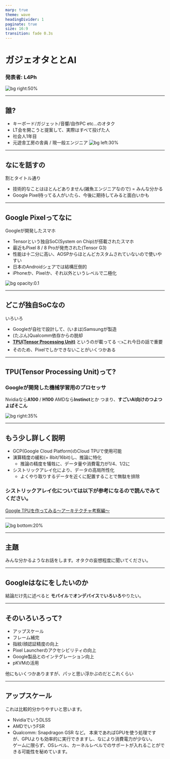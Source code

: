 ```yaml
---
marp: true
theme: wave
headingDivider: 1
paginate: true
size: 16:9
transition: fade 0.3s
---
```


<style>
@import 'Snapdragon GSR/ajax/libs/font-awesome/6.4.2/css/all.min.css';
</style>

<!-- _class: lead -->
# ガジェオタと<i class="fa-brands fa-google" style="color: #66b9d2;"></i>とAI
### 発表者: L4Ph


![bg right:50%](https://github.com/Katsuyuki-Karasawa.png)

---

<!-- _header: 自己紹介 -->
## 誰?
- キーボード/ガジェット/音響/自作PC etc...のオタク
- LT会を開こうと提案して、実際はすべて投げた人
- 社会人1年目
- 元遊舎工房の舎員 <i class="fa-regular fa-keyboard" style="color: #66b9d2;"></i> / 現一般エンジニア
![bg left:30%](https://media.discordapp.net/attachments/915026053481771072/1161133756330033242/PXL_20231010_025009615.jpg?ex=6549a614&is=65373114&hm=7fe82921c18b40479cca4f94413c821836e4112099f80e098e0b841a78881c78&=&width=668&height=890)
---

## なにを話すの
割とタイトル通り
- 技術的なことはほとんどありません(雑魚エンジニアなので) = みんな分かる
- Google Pixel持ってる人がいたら、今後に期待してみると面白いかも

---

## Google Pixelってなに
Googleが開発したスマホ
- Tensorという独自SoC(System on Chip)が搭載されたスマホ
- 最近もPixel 8 / 8 Proが発売された(Tensor G3)
- 性能は十二分に高い、AOSPからほとんどカスタムされていないので使いやすい
- 日本のAndroidシェアでは結構圧倒的
- iPhoneか、Pixelか、それ以外というレベルで二極化

![bg opacity:0.1](https://lh3.googleusercontent.com/r7H10oZ5rVfJjr8IuAmqWHxT_2dt41WSEHW88d0UfvX6VeH_yWDCW35sTs4m1Y2nprz1QCweTLVpi5l8w76rz1yojyaFseDxPOiJnL_vIrnTKp7ylwMMdD4rAaut6iXvBTl1Mt0SVDIpy_Tw2a_dHclfr5BsSi1uTPyRIE57qDL_e5ikMMupAra3RbpCWug)

---

## どこが独自SoCなの
いろいろ
- Googleが自社で設計して、(いまは)Samsungが製造
- (たぶん)Qualcomm依存からの脱却
- [**TPU(Tensor Processing Unit)**](https://cloud.google.com/tpu) というのが載ってる 👈これ今日の話で重要
- そのため、Pixelでしかできないことがいくつかある

---

## TPU(Tensor Processing Unit)って?
### Googleが開発した機械学習用のプロセッサ

Nvidiaなら**A100** / **H100**
AMDなら**Instinct**とか
つまり、**すごいAI向けのつよつよぱそこん**

![bg right:35%](https://storage.googleapis.com/zenn-user-upload/76d0a7d3bb3a27536788cfef.gif)

--- 
## もう少し詳しく説明
- GCP(Google Cloud Platform)のCloud TPUで使用可能
- 演算精度の緩和(= 8bit/16bit)し、推論に特化
    - 推論の精度を犠牲に、データ量や消費電力が1/4、1/2に
- シストリックアレイ化により、データの高局所性化
    - よくやり取りするデータを近くに配置することで無駄を排除

### シストリックアレイ化については以下が参考になるので読んでみてください。
[Google TPUを作ってみる～アーキテクチャ考察編～](https://qiita.com/arutema47/items/b7be3aacd3c0d467a469)

---
![bg bottom:20%](https://storage.googleapis.com/zenn-user-upload/1003622b6afe47f53e70ac84.gif)

---

## 主題
みんな分かるようなお話をします。オタクの妄想程度に聞いてください。

---

## Googleはなにをしたいのか
結論だけ先に述べると
**モバイル**で**オンデバイス**で**いろいろ**やりたい。

---

## そのいろいろって?
- アップスケール
- フレーム補完
- 指紋/顔認証精度の向上
- Pixel Launcherのアクセシビリティの向上
- Google製品とのインテグレーション向上
- pKVMの活用

他にもいくつかありますが、パッと思い浮かぶのだとこれくらい

---

## アップスケール
これは比較的分かりやすいと思います。  
- NvidiaでいうDLSS  
- AMDでいうFSR  
- Qualcomm: Snapdragon GSR
など。
本来であればGPUを使う処理ですが、GPUよりも効率的に実行できますし、なにより消費電力が少ない。  
ゲームに限らず、OSレベル、カーネルレベルでのサポートが入れることができる可能性を秘めています。